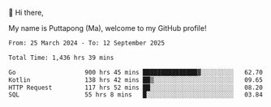 👋 Hi there,

My name is Puttapong (Ma), welcome to my GitHub profile!

<!--START_SECTION:waka-->

```txt
From: 25 March 2024 - To: 12 September 2025

Total Time: 1,436 hrs 39 mins

Go                   900 hrs 45 mins ███████████████▓░░░░░░░░░   62.70 %
Kotlin               138 hrs 42 mins ██▒░░░░░░░░░░░░░░░░░░░░░░   09.65 %
HTTP Request         117 hrs 52 mins ██░░░░░░░░░░░░░░░░░░░░░░░   08.20 %
SQL                  55 hrs 8 mins   █░░░░░░░░░░░░░░░░░░░░░░░░   03.84 %
```

<!--END_SECTION:waka-->
